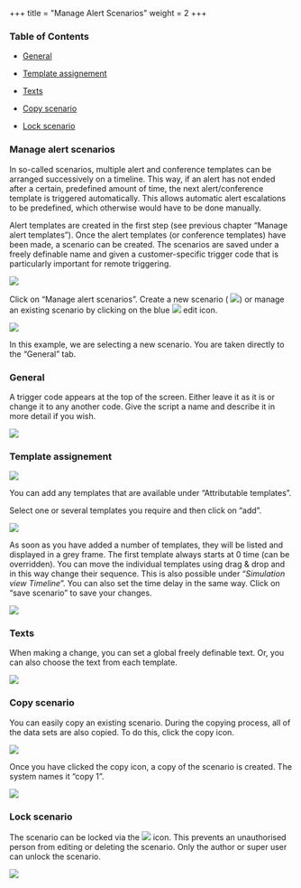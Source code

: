 +++
title = "Manage Alert Scenarios"
weight = 2
+++

### Table of Contents 

- [General](#general)

- [Template assignement](#template_assignement)

- [Texts](#texts)

- [Copy scenario](#copy_scenario)

- [Lock scenario](#lock_scenario)

   

### Manage alert scenarios 
 

In so-called scenarios, multiple alert and conference templates can be
arranged successively on a timeline. This way, if an alert has not ended
after a certain, predefined amount of time, the next alert/conference
template is triggered automatically. This allows automatic alert
escalations to be predefined, which otherwise would have to be done
manually.  

Alert templates are created in the first step (see previous chapter
“Manage alert templates”). Once the alert templates (or conference
templates) have been made, a scenario can be created. The scenarios are
saved under a freely definable name and given a customer-specific
trigger code that is particularly important for remote triggering.

![](/img/drehbuch_.fb4e2dbaa2fda2fbee6634bb66ce3ed7.png)

Click on “Manage alert scenarios”. Create a new scenario
( ![](/img/newscenariao.png))
or manage an existing scenario by clicking on the blue
![](/img/blaues_bearbeitungsicon_en.png) edit icon.

![](/img/qwe.2d6cab8a04edacb64e20f3110dec1393.png)

In this example, we are selecting a new scenario. You are taken directly
to the “General” tab.



<a name="general"></a>
### General 
 
A trigger code appears at the top of the screen. Either leave it as it
is or change it to any another code. Give the script a name and describe
it in more detail if you wish.




 ![](/img/newnew.5e0d9d56df629340cfcecf89ecf5cdaa.png) 
 
<a name="template_assignement"></a>
### Template assignement 
 

 ![](/img/tempateassignement.d9a0ec384a2ea0cf76f5dfa6863d92f6.png)

You can add any templates that are available under “Attributable
templates”.

Select one or several templates you require and then click on “add”.

![](/img/add.032e3afd513d8a0e66d13ff3b22d9951.png)

As soon as you have added a number of templates, they will be listed and
displayed in a grey frame. The first template always starts at 0 time
(can be overridden). You can move the individual templates using drag &
drop and in this way change their sequence. This is also possible under
“*Simulation view Timeline*”. You can also set the time delay in the
same way. Click on “save scenario” to save your changes.

 ![](/img/zeitendragrop.d07b708cf933a30352f67a3f5b4397d4.png)



<a name="texts"></a>
### Texts 
 
When making a change, you can set a global freely definable text. Or,
you can also choose the text from each template.

 ![](/img/texte_en.312be144ef9dcd6ee74cdf5d29201a19.png)



<a name="copy_scenario"></a>
### Copy scenario 
 

You can easily copy an existing scenario. During the copying process,
all of the data sets are also copied. To do this, click the copy icon.

 ![](/img/drehbuch_kopieren.327a30cf859bda9f6b4ae764c42212d3.png)

Once you have clicked the copy icon, a copy of the scenario is created.
The system names it “copy 1”.

 ![](/img/drehbuch_kopieren_2_en_.216b2d2d2fba3d95e0ff23f714052d08.png)



<a name="lock_scenario"></a>
### Lock scenario 
 
The scenario can be locked via the
 ![](/img/schloesschen_fr.png)
icon. This prevents an unauthorised person from editing or deleting the
scenario. Only the author or super user can unlock the scenario.

 ![](/img/lock.png)




